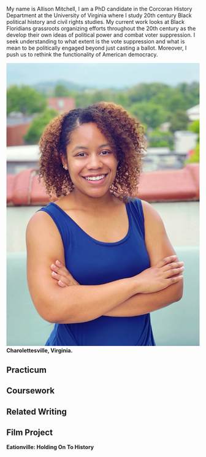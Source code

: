 My name is Allison Mitchell, I am a PhD candidate in the Corcoran History Department at the University of Virginia where I study 20th century Black political history and civil rights studies. My current work looks at Black Floridians grassroots organizing efforts throughout the 20th century as the develop their own ideas of political power and combat voter suppression. I seek understanding to what extent is the vote suppression and what is mean to be politically engaged beyond just casting a ballot. Moreover, I push us to rethink the functionality of American democracy.

![](Allison_ProfessionalPhoto.JPG)
**Charolettesville, Virginia.**

## Practicum 

## Coursework

## Related Writing 

## Film Project


**Eationville: Holding On To History** 
